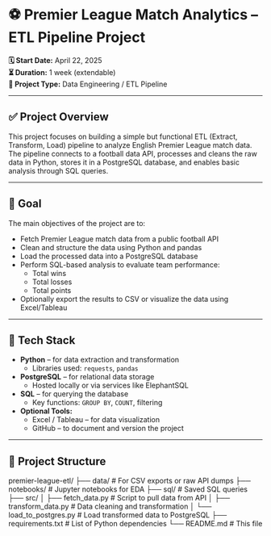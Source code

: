 # ⚽ Premier League Match Analytics – ETL Pipeline Project

**🗓️ Start Date:** April 22, 2025  
**⏳ Duration:** 1 week (extendable)  
**🔧 Project Type:** Data Engineering / ETL Pipeline

---

## ✅ Project Overview

This project focuses on building a simple but functional ETL (Extract, Transform, Load) pipeline to analyze English Premier League match data. The pipeline connects to a football data API, processes and cleans the raw data in Python, stores it in a PostgreSQL database, and enables basic analysis through SQL queries.

---

## 🎯 Goal

The main objectives of the project are to:

- Fetch Premier League match data from a public football API  
- Clean and structure the data using Python and pandas  
- Load the processed data into a PostgreSQL database  
- Perform SQL-based analysis to evaluate team performance:
  - Total wins  
  - Total losses  
  - Total points  
- Optionally export the results to CSV or visualize the data using Excel/Tableau  

---

## 🧰 Tech Stack

- **Python** – for data extraction and transformation  
  - Libraries used: `requests`, `pandas`  
- **PostgreSQL** – for relational data storage  
  - Hosted locally or via services like ElephantSQL  
- **SQL** – for querying the database  
  - Key functions: `GROUP BY`, `COUNT`, filtering  
- **Optional Tools:**  
  - Excel / Tableau – for data visualization  
  - GitHub – to document and version the project  

---

## 📁 Project Structure

premier-league-etl/
├── data/                     # For CSV exports or raw API dumps
├── notebooks/                # Jupyter notebooks for EDA
├── sql/                      # Saved SQL queries
├── src/
│   ├── fetch_data.py         # Script to pull data from API
│   ├── transform_data.py     # Data cleaning and transformation
│   └── load_to_postgres.py   # Load transformed data to PostgreSQL
├── requirements.txt          # List of Python dependencies
└── README.md                 # This file
